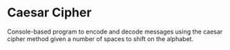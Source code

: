 # Caesar Cipher
Console-based program to encode and decode messages using the caesar cipher method given a number of spaces to shift on the alphabet.